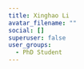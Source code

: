```yaml
---
title: Xinghao Li
avatar_filename: ""
social: []
superuser: false
user_groups:
  - PhD Student
---
```


